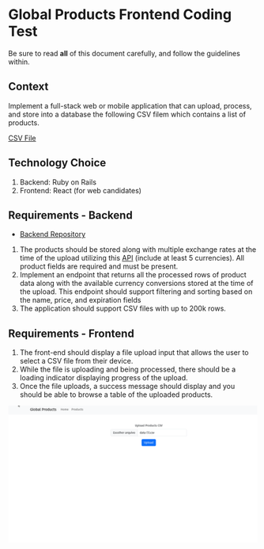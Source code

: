 # Global Products Frontend Coding Test

Be sure to read **all** of this document carefully, and follow the guidelines within.

## Context

Implement a full-stack web or mobile application that can upload, process, and store into a database the following CSV filem which contains a list of products.

[CSV File](https://github.com/NelcifranMagalhaes/global_product_backend/blob/chore/init-git/data.csv)

## Technology Choice
1. Backend: Ruby on Rails
2. Frontend: React (for web candidates)

## Requirements - Backend
 - [Backend Repository](https://github.com/NelcifranMagalhaes/global_product_backend)
1. The products should be stored along with multiple exchange rates at the time of the upload utilizing this [API](https://github.com/fawazahmed0/exchange-api) (include at least 5 currencies). All product fields are required and must be present.
2. Implement an endpoint that returns all the processed rows of product data along with the available currency conversions stored at the time of the upload. This endpoint should support filtering and sorting based on the name, price, and expiration fields
4. The application should support CSV files with up to 200k rows.

## Requirements - Frontend
1. The front-end should display a file upload input that allows the user to select a CSV file from their device.
2. While the file is uploading and being processed, there should be a loading indicator displaying progress of the upload.
3. Once the file uploads, a success message should display and you should be able to browse a table of the uploaded products. 

![Alt Frontend](products_view.gif)